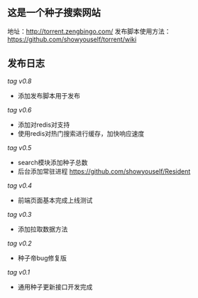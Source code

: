 ## 这是一个种子搜索网站
地址：http://torrent.zengbingo.com/
发布脚本使用方法：https://github.com/showyouself/torrent/wiki

## 发布日志
*tag v0.8*
* 添加发布脚本用于发布 

*tag v0.6*
* 添加对redis对支持
* 使用redis对热门搜索进行缓存，加快响应速度

*tag v0.5*
* search模块添加种子总数
* 后台添加常驻进程 https://github.com/showyouself/Resident

*tag v0.4*
* 前端页面基本完成上线测试

*tag v0.3*
* 添加拉取数据方法

*tag v0.2*
* 种子帝bug修复版

*tag v0.1*
* 通用种子更新接口开发完成








